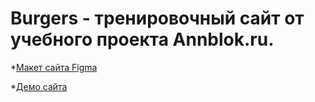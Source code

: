 # Burgers - тренировочный сайт от учебного проекта Annblok.ru.

*[Макет сайта Figma](https://www.figma.com/file/vcjwapDaZnUrF95yykrlpu/Burgers-Menu?node-id=0%3A99)

*[Демо сайта](https://ekaterinashamshina.github.io/Module01-Burger/menu.html)